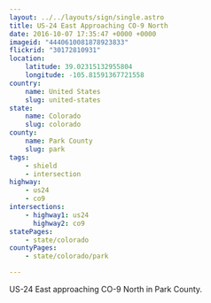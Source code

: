 ```yaml
---
layout: ../../layouts/sign/single.astro
title: US-24 East Approaching CO-9 North
date: 2016-10-07 17:35:47 +0000 +0000
imageid: "4440610081878923833"
flickrid: "30172810931"
location:
    latitude: 39.02315132955804
    longitude: -105.81591367721558
country:
    name: United States
    slug: united-states
state:
    name: Colorado
    slug: colorado
county:
    name: Park County
    slug: park
tags:
    - shield
    - intersection
highway:
    - us24
    - co9
intersections:
    - highway1: us24
      highway2: co9
statePages:
    - state/colorado
countyPages:
    - state/colorado/park

---
```

US-24 East approaching CO-9 North in Park County.